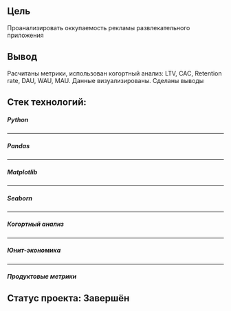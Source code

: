 
## Цель
Проанализировать оккупаемость рекламы развлекательного приложения
## Вывод
Расчитаны метрики, использован когортный анализ: LTV, САС, Retention rate, DAU, WAU, MAU. Данные визуализированы. Сделаны выводы
## Стек технологий:
##### Python
---
##### Pandas
---
##### Matplotlib
---
##### Seaborn
---
##### Когортный анализ
---
##### Юнит-экономика
---
##### Продуктовые метрики
## Статус проекта: Завершён 
